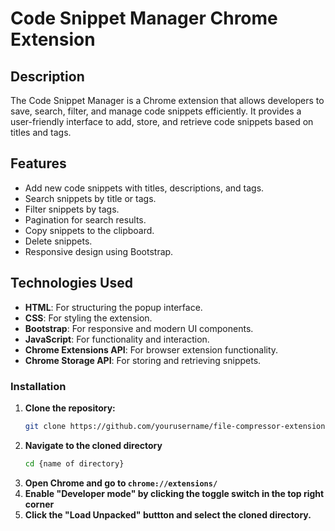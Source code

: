 # Code Snippet Manager Chrome Extension

## Description
The Code Snippet Manager is a Chrome extension that allows developers to save, search, filter, and manage code snippets efficiently. It provides a user-friendly interface to add, store, and retrieve code snippets based on titles and tags.

## Features
- Add new code snippets with titles, descriptions, and tags.
- Search snippets by title or tags.
- Filter snippets by tags.
- Pagination for search results.
- Copy snippets to the clipboard.
- Delete snippets.
- Responsive design using Bootstrap.

## Technologies Used
- **HTML**: For structuring the popup interface.
- **CSS**: For styling the extension.
- **Bootstrap**: For responsive and modern UI components.
- **JavaScript**: For functionality and interaction.
- **Chrome Extensions API**: For browser extension functionality.
- **Chrome Storage API**: For storing and retrieving snippets.

### Installation

1. **Clone the repository:**
   ```bash
   git clone https://github.com/yourusername/file-compressor-extension.git

2. **Navigate to the cloned directory**
   ``` bash
   cd {name of directory}
3. **Open Chrome and go to `chrome://extensions/`**
4. **Enable "Developer mode" by clicking the toggle switch in the top right corner**
5. **Click the "Load Unpacked" buttton and select the cloned directory.**
